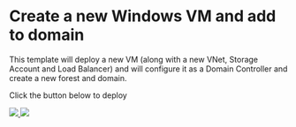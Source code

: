 # Create a new Windows VM and add to domain

This template will deploy a new VM (along with a new VNet, Storage Account and Load Balancer) and will configure it as a Domain Controller and create a new forest and domain.

Click the button below to deploy

<a href="https://portal.azure.com/#create/Microsoft.Template/uri/https%3A%2F%2Fraw.githubusercontent.com%2FEmrikol01%2FNoGiAzureDomainJoin%2Fmaster%2Fazuredeploy.json" target="_blank">
    <img src="http://azuredeploy.net/deploybutton.png"/>
</a>
<a href="http://armviz.io/#/?load=https%3A%2F%2Fraw.githubusercontent.com%2FEmrikol01%2FNoGiAzureDomainJoin%2Fmaster%2Fazuredeploy.json" target="_blank">
    <img src="http://armviz.io/visualizebutton.png"/>
</a>
 
